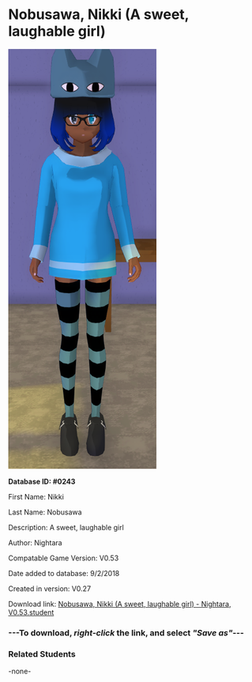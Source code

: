 # Nobusawa, Nikki (A sweet, laughable girl)

<img src="../../Files/Images/Nobusawa, Nikki (A sweet, laughable girl).png" title="Nobusawa, Nikki (A sweet, laughable girl) - Nightara, V0.53">

**Database ID: #0243**

First Name: Nikki

Last Name: Nobusawa

Description: A sweet, laughable girl

Author: Nightara

Compatable Game Version: V0.53

Date added to database: 9/2/2018

Created in version: V0.27

Download link: <a href="https://raw.githubusercontent.com/Arbiter1223/Daigaku-Gurashi-Custom-Students/master/Files/Student%20Files/Nobusawa%2C%20Nikki%20(A%20sweet%2C%20laughable%20girl)%20-%20Nightara%2C%20V0.53.student">Nobusawa, Nikki (A sweet, laughable girl) - Nightara, V0.53.student</a>

### ---**To download, _right-click_ the link, and select _"Save as"_**---

### Related Students

-none-
